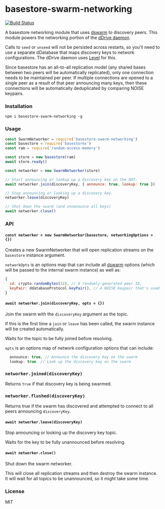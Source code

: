 # basestore-swarm-networking
[![Build Status](https://travis-ci.com/dwebprotocol/basestore-swarm-networking.svg?branch=master)](https://travis-ci.com/dwebprotocol/basestore-swarm-networking)

A basestore networking module that uses [dswarm](https://github.com/dwebprotocol/dswarm) to discovery peers. This module powers the networking portion of the [dDrive daemon](https://github.com/dwebprotocol/ddrive-daemon).

Calls to `seed` or `unseed` will not be persisted across restarts, so you'll need to use a separate dDatabase that maps discovery keys to network configurations. The dDrive daemon uses [Level](https://github.com/level/level) for this.

Since basestore has an all-to-all replication model (any shared bases between two peers will be automatically replicated), only one connection needs to be maintained per peer. If multiple connections are opened to a single peer as a result of that peer announcing many keys, then these connections will be automatically deduplicated by comparing NOISE keypairs.

### Installation
```
npm i basestore-swarm-networking -g
```

### Usage
```js
const SwarmNetworker = require('basestore-swarm-networking')
const basestore = require('basestorex')
const ram = require('random-access-memory')

const store = new basestore(ram)
await store.ready()

const networker = new SwarmNetworker(store)

// Start announcing or lookup up a discovery key on the DHT.
await networker.join(discoveryKey, { announce: true, lookup: true })

// Stop announcing or looking up a discovery key.
networker.leave(discoveryKey)

// Shut down the swarm (and unnanounce all keys)
await networker.close()
```

### API

#### `const networker = new SwarmNetworker(basestore, networkingOptions = {})`
Creates a new SwarmNetworker that will open replication streams on the `basestore` instance argument.

`networkOpts` is an options map that can include all [dswarm](https://github.com/dwebprotocol/dswarm) options (which will be passed to the internal swarm instance) as well as:
```js
{
  id: crypto.randomBytes(32), // A randomly-generated peer ID,
  keyPair: ddatabaseProtocol.keyPair(), // A NOISE keypair that's used across all connections.
}
```

#### `await networker.join(discoveryKey, opts = {})`
Join the swarm with the `discoveryKey` argument as the topic.

If this is the first time a `join` or `leave` has been called, the swarm instance will be created automatically.

Waits for the topic to be fully joined before resolving.

`opts` is an options map of network configuration options that can include:
```js
  announce: true, // Announce the discovery key on the swarm
  lookup: true  // Look up the discovery key on the swarm
```

### `networker.joined(discoveryKey)`
Returns `true` if that discovery key is being swarmed.

### `networker.flushed(discoveryKey)`
Returns true if the swarm has discovered and attempted to connect to all peers announcing `discoveryKey`.

#### `await networker.leave(discoveryKey)`
Stop announcing or looking up the discovery key topic.

Waits for the key to be fully unannounced before resolving.

#### `await networker.close()`
Shut down the swarm networker.

This will close all replication streams and then destroy the swarm instance. It will wait for all topics to be unannounced, so it might take some time.

### License
MIT
